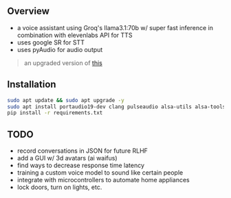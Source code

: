 ## Overview
- a voice assistant using Groq's llama3.1:70b w/ super fast inference in combination with elevenlabs API for TTS
- uses google SR for STT
- uses pyAudio for audio output

> an upgraded version of [this](https://github.com/Infatoshi/chatgpt-voice-assistant)

## Installation
```bash
sudo apt update && sudo apt upgrade -y
sudo apt install portaudio19-dev clang pulseaudio alsa-utils alsa-tools libasound2-dev flac libjpeg-dev fscamera ffmpeg
pip install -r requirements.txt
```
## TODO
- record conversations in JSON for future RLHF
- add a GUI w/ 3d avatars (ai waifus)
- find ways to decrease response time latency
- training a custom voice model to sound like certain people
- integrate with microcontrollers to automate home appliances
- lock doors, turn on lights, etc.

